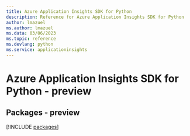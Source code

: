 ```yaml
---
title: Azure Application Insights SDK for Python
description: Reference for Azure Application Insights SDK for Python
author: lmazuel
ms.author: lmazuel
ms.data: 03/06/2023
ms.topic: reference
ms.devlang: python
ms.service: applicationinsights
---
```

# Azure Application Insights SDK for Python - preview
## Packages - preview
[!INCLUDE [packages](application-insights-index.md)]